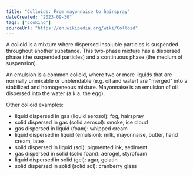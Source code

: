 ```yaml
---
title: "Colloids: From mayonnaise to hairspray"
dateCreated: "2023-09-30"
tags: ["cooking"]
sourceUrl: "https://en.wikipedia.org/wiki/Colloid"
---
```


A colloid is a mixture where dispersed insoluble particles is suspended throughout another substance. This two-phase mixture has a dispersed phase (the suspended particles) and a continuous phase (the medium of suspension).

An emulsion is a common colloid, where two or more liquids that are normally unmixable or unblendable (e.g. oil and water) are "merged" into a stabilized and homogeneous mixture. Mayonnaise is an emulsion of oil dispersed into the water (a.k.a. the egg).

Other colloid examples:

- liquid dispersed in gas (liquid aerosol): fog, hairspray
- solid dispersed in gas (solid aerosol): smoke, ice cloud
- gas dispersed in liquid (foam): whipped cream
- liquid dispersed in liquid (emulsion): milk, mayonnaise, butter, hand cream, latex
- solid dispersed in liquid (sol): pigmented ink, sediment
- gas dispersed in solid (solid foam): aerogel, styrofoam
- liquid dispersed in solid (gel): agar, gelatin
- solid dispersed in solid (solid sol): cranberry glass
